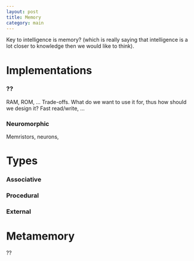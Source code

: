 ```yaml
---
layout: post
title: Memory
category: main
---
```


Key to intelligence is memory? (which is really saying that intelligence is a lot closer to knowledge then we would like to think).

# Implementations

### ??

RAM, ROM, …
Trade-offs. What do we want to use it for, thus how should we design it? Fast read/write, …



### Neuromorphic


Memristors, neurons, 

# Types

### Associative

### Procedural

### External

# Metamemory

??